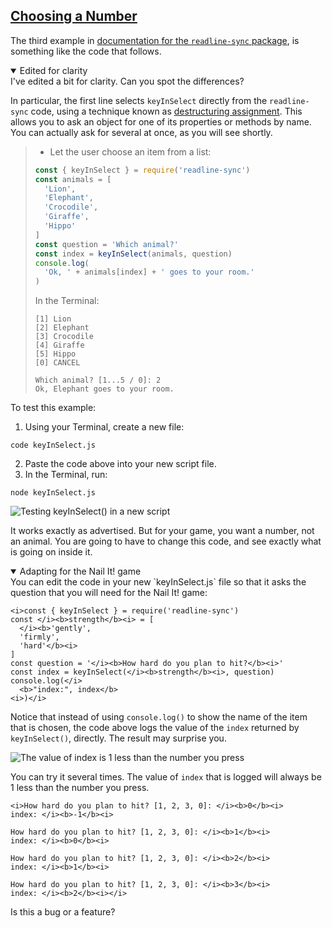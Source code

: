 <!-- Choosing a Number -->
<section
  id="choosing-a-number"
  aria-labelledby="choosing-a-number"
  data-item="Choosing a Number"
>
  <h2><a href="#choosing-a-number">Choosing a Number</a></h2>
  
The third example in [documentation for the `readline-sync` package](https://www.npmjs.com/package/readline-sync), is something like the code that follows. 

<details class="note" open>
<summary>Edited for clarity</summary>
I've edited a bit for clarity. Can you spot the differences?

In particular, the first line selects `keyInSelect` directly from the `readline-sync` code, using a technique known as [destructuring assignment](https://developer.mozilla.org/en-US/docs/Web/JavaScript/Reference/Operators/Destructuring_assignment).  This allows you to ask an object for one of its properties or methods by name. You can actually ask for several at once, as you will see shortly.

</details>

> * Let the user choose an item from a list:
>
> ```javascript
> const { keyInSelect } = require('readline-sync')
> const animals = [
>   'Lion',
>   'Elephant',
>   'Crocodile',
>   'Giraffe',
>   'Hippo'
> ]
> const question = 'Which animal?'
> const index = keyInSelect(animals, question)
> console.log(
>   'Ok, ' + animals[index] + ' goes to your room.'
> )
> ```
> In the Terminal:
> ```bash-w
> [1] Lion  
> [2] Elephant  
> [3] Crocodile  
> [4] Giraffe  
> [5] Hippo  
> [0] CANCEL  
>  
> Which animal? [1...5 / 0]: 2  
> Ok, Elephant goes to your room.
> ```

To test this example:

1. Using your Terminal, create a new file:

```bash-w
code keyInSelect.js
```

2. Paste the code above into your new script file.
3. In the Terminal, run:

```bash-w
node keyInSelect.js
```

![Testing keyInSelect() in a new script](images/keyInSelect.webp)

It works exactly as advertised. But for your game, you want a number, not an animal. You are going to have to change this code, and see exactly what is going on inside it.

<details class="sandbox" open>
<summary>Adapting for the Nail It! game</summary>
You can edit the code in your new `keyInSelect.js` file so that it asks the question that you will need for the Nail It! game:

```javascript-
<i>const { keyInSelect } = require('readline-sync')
const </i><b>strength</b><i> = [
  </i><b>'gently',
  'firmly',
  'hard'</b><i>
]
const question = '</i><b>How hard do you plan to hit?</b><i>'
const index = keyInSelect(</i><b>strength</b><i>, question)
console.log(</i>
  <b>"index:", index</b>
<i>)</i>
```

Notice that instead of using `console.log()` to show the name of the item that is chosen, the code above logs the value of the `index` returned by `keyInSelect()`, directly. The result may surprise you.

![The value of `index` is 1 less than the number you press](images/howHard.webp)

You can try it several times. The value of `index` that is logged will always be 1 less than the number you press.

```bash-#
<i>How hard do you plan to hit? [1, 2, 3, 0]: </i><b>0</b><i>
index: </i><b>-1</b><i>

How hard do you plan to hit? [1, 2, 3, 0]: </i><b>1</b><i>
index: </i><b>0</b><i>

How hard do you plan to hit? [1, 2, 3, 0]: </i><b>2</b><i>
index: </i><b>1</b><i>

How hard do you plan to hit? [1, 2, 3, 0]: </i><b>3</b><i>
index: </i><b>2</b><i></i>
```

Is this a bug or a feature?
</details>

</section>
